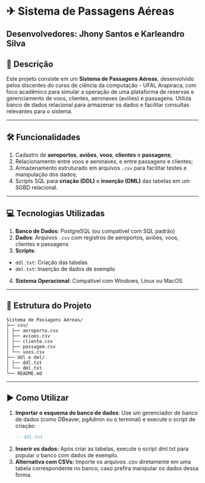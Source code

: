 # ✈ Sistema de Passagens Aéreas

  Desenvolvedores: Jhony Santos e Karleandro Silva
--
## 📌 Descrição

Este projeto consiste em um **Sistema de Passagens Aéreas**, desenvolvido pelos discentes do curso de ciência da computação - UFAL Arapiraca, com foco acadêmico para simular a operação de uma plataforma de reservas e gerenciamento de voos, clientes, aeronaves (aviões) e passagens. Utiliza banco de dados relacional para armazenar os dados e facilitar consultas relevantes para o sistema.

---

## 🛠️ Funcionalidades

1. Cadastro de **aeroportos**, **aviões**, **voos**, **clientes** e **passagens**;
2. Relacionamento entre voos e aeronaves, e entre passagens e clientes;
3. Armazenamento estruturado em arquivos `.csv` para facilitar testes e manipulação dos dados;
4. Scripts SQL para **criação (DDL)** e **inserção (DML)** das tabelas em um SGBD relacional.

---

## 💻 Tecnologias Utilizadas

1. **Banco de Dados**: PostgreSQL (ou compatível com SQL padrão)
2. **Dados**: Arquivos `.csv` com registros de aeroportos, aviões, voos, clientes e passagens
3. **Scripts**:
  - `ddl.txt`: Criação das tabelas
  - `dml.txt`: Inserção de dados de exemplo
4. **Sistema Operacional**: Compatível com Windows, Linux ou MacOS

---

## 📂 Estrutura do Projeto
    Sistema de Passagens Aéreas/
    ├── csv/
    │ ├── aeroporto.csv
    │ ├── avioes.csv
    │ ├── cliente.csv
    │ ├── passagem.csv
    │ └── voos.csv
    ├── ddl e dml/
    │ ├── ddl.txt
    │ └── dml.txt
    └── README.md

---

## ▶️ Como Utilizar

1. **Importar o esquema do banco de dados**:
   Use um gerenciador de banco de dados (como DBeaver, pgAdmin ou o terminal) e execute o script de criação:
   ```sql
   -- ddl.txt
2. **Inserir os dados:** Após criar as tabelas, execute o script dml.txt para popular o banco com dados de exemplo.
3. **Alternativa com CSVs:** Importe os arquivos .csv diretamente em uma tabela correspondente no banco, caso prefira manipular os dados dessa forma.
